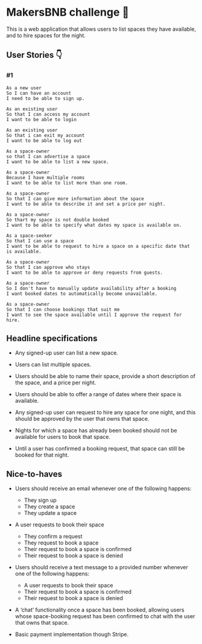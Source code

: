 # MakersBNB challenge :house_with_garden:

This is a web application that allows users to list spaces they have available, and to hire spaces for the night.

## User Stories :point_down:

### #1
```
As a new user
So I can have an account
I need to be able to sign up.
```
```
As an existing user
So that I can access my account
I want to be able to login
```
```
As an existing user
So that i can exit my account
I want to be able to log out
```
```
As a space-owner
so that I can advertise a space
I want to be able to list a new space.
```
```
As a space-owner
Because I have multiple rooms
I want to be able to list more than one room.
```
```
As a space-owner
So that I can give more information about the space
I want to be able to describe it and set a price per night.
```
```
As a space-owner
So thart my space is not double booked
I want to be able to specify what dates my space is available on.
```
```
As a space-seeker
So that I can use a space
I want to be able to request to hire a space on a specific date that is available.
```
```
As a space-owner
So that I can approve who stays
I want to be able to approve or deny requests from guests.
```
```
As a space-owner
So I don't have to manually update availability after a booking
I want booked dates to automatically become unavailable.
```
```
As a space-owner
So that I can choose bookings that suit me
I want to see the space available until I approve the request for hire.
```

## Headline specifications

* Any signed-up user can list a new space.

* Users can list multiple spaces.

* Users should be able to name their space, provide a short description of the space, and a price per night.

* Users should be able to offer a range of dates where their space is available.

* Any signed-up user can request to hire any space for one night, and this should be approved by the user that owns that space.

* Nights for which a space has already been booked should not be available for users to book that space.

* Until a user has confirmed a booking request, that space can still be booked for that night.

## Nice-to-haves
* Users should receive an email whenever one of the following happens:
	- They sign up
	- They create a space
	- They update a space

* A user requests to book their space
	- They confirm a request
	- They request to book a space
	- Their request to book a space is confirmed
	- Their request to book a space is denied

* Users should receive a text message to a provided number whenever one of the following happens:
	- A user requests to book their space
	- Their request to book a space is confirmed
	- Their request to book a space is denied

* A ‘chat’ functionality once a space has been booked, allowing users whose space-booking request has been confirmed to chat with the user that owns that space.

* Basic payment implementation though Stripe.
